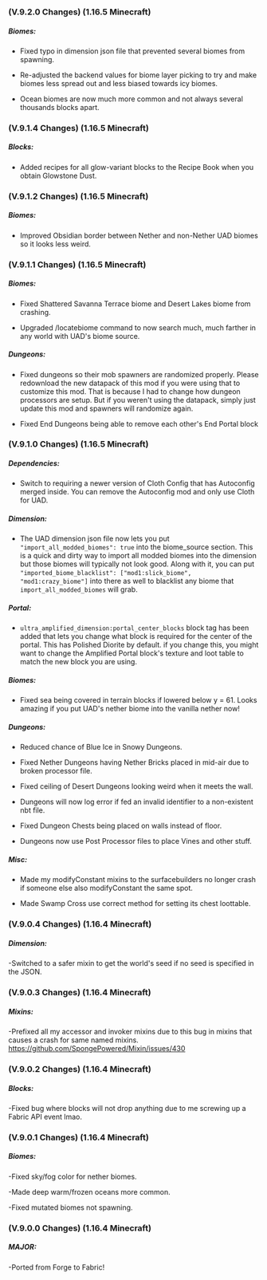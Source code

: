 ### **(V.9.2.0 Changes) (1.16.5 Minecraft)**

##### Biomes:
* Fixed typo in dimension json file that prevented several biomes from spawning.
  
* Re-adjusted the backend values for biome layer picking to try and make biomes less spread out and less biased towards icy biomes.

* Ocean biomes are now much more common and not always several thousands blocks apart.


### **(V.9.1.4 Changes) (1.16.5 Minecraft)**

##### Blocks:
* Added recipes for all glow-variant blocks to the Recipe Book when you obtain Glowstone Dust.


### **(V.9.1.2 Changes) (1.16.5 Minecraft)**

##### Biomes:
* Improved Obsidian border between Nether and non-Nether UAD biomes so it looks less weird.


### **(V.9.1.1 Changes) (1.16.5 Minecraft)**

##### Biomes:
* Fixed Shattered Savanna Terrace biome and Desert Lakes biome from crashing.
  
* Upgraded /locatebiome command to now search much, much farther in any world with UAD's biome source.

##### Dungeons:
* Fixed dungeons so their mob spawners are randomized properly. 
  Please redownload the new datapack of this mod if you were using that to customize this mod.
  That is because I had to change how dungeon processors are setup. 
  But if you weren't using the datapack, simply just update this mod and spawners will randomize again.

* Fixed End Dungeons being able to remove each other's End Portal block


### **(V.9.1.0 Changes) (1.16.5 Minecraft)**

##### Dependencies:
* Switch to requiring a newer version of Cloth Config that has Autoconfig merged inside. 
  You can remove the Autoconfig mod and only use Cloth for UAD.

##### Dimension:
* The UAD dimension json file now lets you put `"import_all_modded_biomes": true` into the biome_source section.
  This is a quick and dirty way to import all modded biomes into the dimension but those biomes will typically not look good.
  Along with it, you can put `"imported_biome_blacklist": ["mod1:slick_biome", "mod1:crazy_biome"]` into there as well to
  blacklist any biome that `import_all_modded_biomes` will grab. 
  
##### Portal:
* `ultra_amplified_dimension:portal_center_blocks` block tag has been added that lets you change what block is required
  for the center of the portal. This has Polished Diorite by default. if you change this, you might want to change the
  Amplified Portal block's texture and loot table to match the new block you are using.

##### Biomes:
* Fixed sea being covered in terrain blocks if lowered below y = 61. Looks amazing if you put UAD's nether biome into the vanilla nether now!

##### Dungeons:
* Reduced chance of Blue Ice in Snowy Dungeons.

* Fixed Nether Dungeons having Nether Bricks placed in mid-air due to broken processor file.

* Fixed ceiling of Desert Dungeons looking weird when it meets the wall.

* Dungeons will now log error if fed an invalid identifier to a non-existent nbt file.

* Fixed Dungeon Chests being placed on walls instead of floor.

* Dungeons now use Post Processor files to place Vines and other stuff.

##### Misc:
* Made my modifyConstant mixins to the surfacebuilders no longer crash if someone else also modifyConstant the same spot.

* Made Swamp Cross use correct method for setting its chest loottable.


### **(V.9.0.4 Changes) (1.16.4 Minecraft)**

##### Dimension:
-Switched to a safer mixin to get the world's seed if no seed is specified in the JSON.


### **(V.9.0.3 Changes) (1.16.4 Minecraft)**

##### Mixins:
-Prefixed all my accessor and invoker mixins due to this bug in mixins that causes a crash for same named mixins.
 https://github.com/SpongePowered/Mixin/issues/430
 
 
### **(V.9.0.2 Changes) (1.16.4 Minecraft)**

##### Blocks:
-Fixed bug where blocks will not drop anything due to me screwing up a Fabric API event lmao.


### **(V.9.0.1 Changes) (1.16.4 Minecraft)**

##### Biomes:
-Fixed sky/fog color for nether biomes.

-Made deep warm/frozen oceans more common.

-Fixed mutated biomes not spawning.


### **(V.9.0.0 Changes) (1.16.4 Minecraft)**

##### MAJOR:

-Ported from Forge to Fabric!


